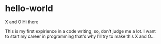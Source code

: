 # hello-world
X and O
Hi there

This is my first expirience in a code writing,
so, don't judge me a lot.
I want to start my career in programming
that's why I'll try to make this X and O...
